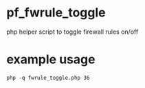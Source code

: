 # pf_fwrule_toggle
php  helper script to toggle firewall rules on/off

# example usage
```
php -q fwrule_toggle.php 36
```

